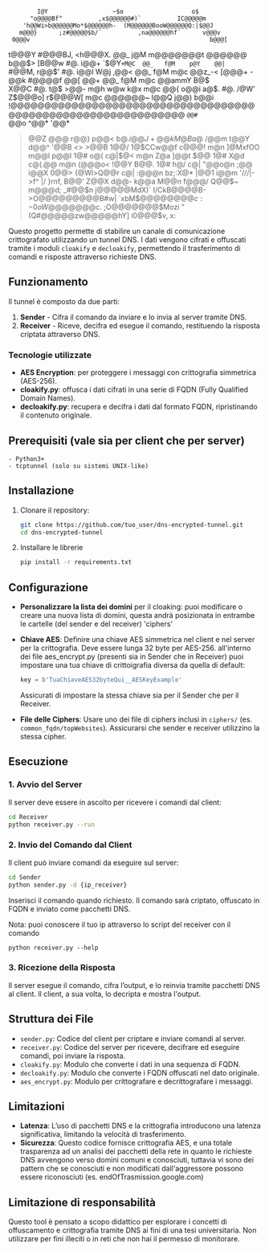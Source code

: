             I@Y                  ~$o                   o$
          "o@@@@Bf^          ,x$@@@@@@#)`          IC@@@@@m
        'h@@Wi>b@@@@@@Mo*$@@@@@@h-  (M@@@@@@BooW@@@@@@Q:|$@@J
       m@@@}      ;z#@@@@@$b/`          ,na@@@@@@hf`      v@@@v       
     0@@@v                                                  b@@@[     
   t@@@Y   #@@@BJ,    <h@@@X.   @@_   j@M m@@@@@@@t @@@@@@    b@@$>   
 [B@@w     #@. i@@+ `$@Y` +M@C  @@_   f@M    p@Y    @@|        `#@@M, 
r@@$'      #@. i@@l W@j    ,@@< @@_   f@M    m@c    @@z_-<       [@@@+
 -@@k      #@@@@f   @@[     @@+ @@_   f@M    m@c    @@ammY       B@$  
  X@@C     #@. t@$  >@@-   m@h  w@w   k@x    m@c    @@{         o@@i
   a@$.    #@.  /@W'  Z$@@@o]    r$@@@W[     m@c    @@@@@@~    l@@Q
   j@@)                                                        b@@i
   !@@@@@@@@@@@@@@@@@@@@@@@@@@@@@@@@@@@@@@@@@@@@@@@@@@@@@@@@@@@@@@
   `@@#                                                       `@@o
   ^@@*                                                       '@@*
   >@@Z                                                        @@@
   r@@}                                                        p@@<
   b@$.                                                        i@@J
  +@@k                                                          M@B
  a@$                                                           /@@m
 t@@Y                                                            d@@^
'@@B                                        <>                   >@@B
1@@/               1@$CCw@@f  c@@@!  m@n ]@MxfOO                  m@@l
p@@I               1@#    o@( c@|$@< m@n Z@a                      ]@@t
$@@                1@#    X@d c@(.@@ m@n  (@@@o<                  !@@Y
B@@.               1@#    h@/ c@| "@@o@n     ;@@                  i@@X
0@@>               {@Wl>Q@@r  c@|  :@@@n bz;:X@*                  |@@1
i@@m               '///|-     >f^    |/   }rnf,                   B@@'
 Z@@X                                                            d@@-
  k@@a                                                          M@@n
   f@@@/                                                      Q@@$~
     m@@@d;                                                _#@@$n
       j@@@@@MdX)`                                  I/CkB@@@@B-
          >O@@@@@@@@@B#w|                   `xbM$@@@@@@@@$c:
                  -0oW@@@@@@@$c.      ;O@@@@@@@$Mozi
                         "(Q#@@@@@zw@@@@@hY]
                               i0@@@$v,
                                  x:

Questo progetto permette di stabilire un canale di comunicazione crittografato utilizzando un tunnel DNS. I dati vengono cifrati e offuscati tramite i moduli `cloakify` e `decloakify`, permettendo il trasferimento di comandi e risposte attraverso richieste DNS.

## Funzionamento

Il tunnel è composto da due parti:
1. **Sender** - Cifra il comando da inviare e lo invia al server tramite DNS.
2. **Receiver** - Riceve, decifra ed esegue il comando, restituendo la risposta criptata attraverso DNS.

### Tecnologie utilizzate

- **AES Encryption**: per proteggere i messaggi con crittografia simmetrica (AES-256).
- **cloakify.py**: offusca i dati cifrati in una serie di FQDN (Fully Qualified Domain Names).
- **decloakify.py**: recupera e decifra i dati dal formato FQDN, ripristinando il contenuto originale.

## Prerequisiti (vale sia per client che per server)
    - Python3+
    - tcptunnel (solo su sistemi UNIX-like)
## Installazione

1. Clonare il repository:
    ```bash
    git clone https://github.com/tuo_user/dns-encrypted-tunnel.git
    cd dns-encrypted-tunnel
    ```
2. Installare le librerie
    ```bash
    pip install -r requirements.txt
    ```

## Configurazione 
-  **Personalizzare la lista dei domini** per il cloaking: puoi modificare o creare una nuova lista di domini, questa andrà posizionata in entrambe le cartelle (del sender e del receiver) 'ciphers\'

- **Chiave AES**: Definire una chiave AES simmetrica nel client e nel server per la crittografia. Deve essere lunga 32 byte per AES-256.
  all'interno dei file aes_encrypt.py (presenti sia in Sender che in Receiver) puoi impostare una tua chiave di crittoigrafia diversa da quella di default:
  
  ```python
  key = b'TuaChiaveAES32byteQui__AESKeyExample'
  ```
  Assicurati di impostare la stessa chiave sia per il Sender che per il Receiver.
- **File delle Ciphers**: Usare uno dei file di ciphers inclusi in `ciphers/` (es. `common_fqdn/topWebsites`). Assicurarsi che sender e receiver utilizzino la stessa cipher.

## Esecuzione

### 1. Avvio del Server

Il server deve essere in ascolto per ricevere i comandi dal client:

```bash
cd Receiver
python receiver.py --run
```

### 2. Invio del Comando dal Client

Il client può inviare comandi da eseguire sul server:

```bash
cd Sender
python sender.py -d {ip_receiver}
```
Inserisci il comando quando richiesto. Il comando sarà criptato, offuscato in FQDN e inviato come pacchetti DNS.

Nota: puoi conoscere il tuo ip attraverso lo script del receiver con il comando 
```
python receiver.py --help
```


### 3. Ricezione della Risposta

Il server esegue il comando, cifra l’output, e lo reinvia tramite pacchetti DNS al client. Il client, a sua volta, lo decripta e mostra l'output.

## Struttura dei File

- `sender.py`: Codice del client per criptare e inviare comandi al server.
- `receiver.py`: Codice del server per ricevere, decifrare ed eseguire comandi, poi inviare la risposta.
- `cloakify.py`: Modulo che converte i dati in una sequenza di FQDN.
- `decloakify.py`: Modulo che converte i FQDN offuscati nel dato originale.
- `aes_encrypt.py`: Modulo per crittografare e decrittografare i messaggi.

## Limitazioni

- **Latenza**: L’uso di pacchetti DNS e la crittografia introducono una latenza significativa, limitando la velocità di trasferimento.
- **Sicurezza**: Questo codice fornisce crittografia AES, e una totale trasparenza ad un analisi dei pacchetti della rete in quanto le richieste DNS avvengono verso domini comuni e conosciuti, tuttavia vi sono dei pattern che se conosciuti e non modificati dall'aggressore possono essere riconosciuti (es. endOfTrasmission.google.com)


## Limitazione di responsabilità

Questo tool è pensato a scopo didattico per esplorare i concetti di offuscamento e crittografia tramite DNS ai fini di una tesi universitaria.
Non utilizzare per fini illeciti o in reti che non hai il permesso di monitorare.

